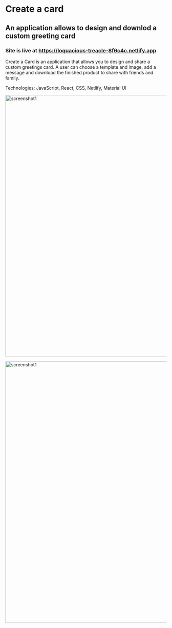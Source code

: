 # Create a card

## An application allows to design and downlod a custom greeting card

### Site is live at <https://loquacious-treacle-8f6c4c.netlify.app>

Create a Card is an application that allows you to design and share a custom greetings card. A user can choose a template and image, add  a message and download the finished product to share with friends and family.

Technologies: JavaScript, React, CSS, Netlify, Material UI

<img width="816" alt="screenshot1" src="https://user-images.githubusercontent.com/84686704/230482114-07022c49-814e-4c7f-a6e8-44c65fb82053.png
" width="300">

<img width="816" alt="screenshot1" src="https://user-images.githubusercontent.com/84686704/230482172-83d9fdad-ca96-4d3a-8bee-a60f025b5af4.png
" width="300">
